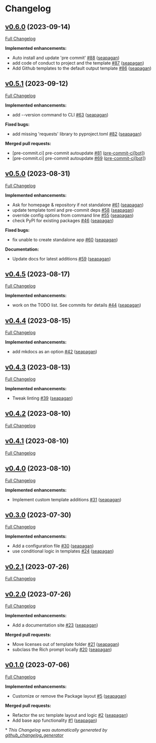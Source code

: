 # Changelog

## [v0.6.0](https://github.com/seapagan/py-maker/tree/v0.6.0) (2023-09-14)

[Full Changelog](https://github.com/seapagan/py-maker/compare/v0.5.1...v0.6.0)

**Implemented enhancements:**

- Auto install and update 'pre commit' [\#88](https://github.com/seapagan/py-maker/pull/88) ([seapagan](https://github.com/seapagan))
- add code of conduct to project and the template [\#87](https://github.com/seapagan/py-maker/pull/87) ([seapagan](https://github.com/seapagan))
- Add Github templates to the default output template [\#86](https://github.com/seapagan/py-maker/pull/86) ([seapagan](https://github.com/seapagan))

## [v0.5.1](https://github.com/seapagan/py-maker/tree/v0.5.1) (2023-09-12)

[Full Changelog](https://github.com/seapagan/py-maker/compare/v0.5.0...v0.5.1)

**Implemented enhancements:**

- add --version command to CLI [\#63](https://github.com/seapagan/py-maker/pull/63) ([seapagan](https://github.com/seapagan))

**Fixed bugs:**

- add missing 'requests' library to pyproject.toml [\#82](https://github.com/seapagan/py-maker/pull/82) ([seapagan](https://github.com/seapagan))

**Merged pull requests:**

- \[pre-commit.ci\] pre-commit autoupdate [\#81](https://github.com/seapagan/py-maker/pull/81) ([pre-commit-ci[bot]](https://github.com/apps/pre-commit-ci))
- \[pre-commit.ci\] pre-commit autoupdate [\#69](https://github.com/seapagan/py-maker/pull/69) ([pre-commit-ci[bot]](https://github.com/apps/pre-commit-ci))

## [v0.5.0](https://github.com/seapagan/py-maker/tree/v0.5.0) (2023-08-31)

[Full Changelog](https://github.com/seapagan/py-maker/compare/v0.4.5...v0.5.0)

**Implemented enhancements:**

- Ask for homepage & repository if not standalone [\#61](https://github.com/seapagan/py-maker/pull/61) ([seapagan](https://github.com/seapagan))
- update template toml and pre-commit deps [\#58](https://github.com/seapagan/py-maker/pull/58) ([seapagan](https://github.com/seapagan))
- override config options from command line [\#55](https://github.com/seapagan/py-maker/pull/55) ([seapagan](https://github.com/seapagan))
- check PyPI for existing packages [\#46](https://github.com/seapagan/py-maker/pull/46) ([seapagan](https://github.com/seapagan))

**Fixed bugs:**

- fix unable to create standalone app [\#60](https://github.com/seapagan/py-maker/pull/60) ([seapagan](https://github.com/seapagan))

**Documentation:**

- Update docs for latest additions [\#59](https://github.com/seapagan/py-maker/pull/59) ([seapagan](https://github.com/seapagan))

## [v0.4.5](https://github.com/seapagan/py-maker/tree/v0.4.5) (2023-08-17)

[Full Changelog](https://github.com/seapagan/py-maker/compare/v0.4.4...v0.4.5)

**Implemented enhancements:**

- work on the TODO list. See commits for details [\#44](https://github.com/seapagan/py-maker/pull/44) ([seapagan](https://github.com/seapagan))

## [v0.4.4](https://github.com/seapagan/py-maker/tree/v0.4.4) (2023-08-15)

[Full Changelog](https://github.com/seapagan/py-maker/compare/v0.4.3...v0.4.4)

**Implemented enhancements:**

- add mkdocs as an option [\#42](https://github.com/seapagan/py-maker/pull/42) ([seapagan](https://github.com/seapagan))

## [v0.4.3](https://github.com/seapagan/py-maker/tree/v0.4.3) (2023-08-13)

[Full Changelog](https://github.com/seapagan/py-maker/compare/v0.4.2...v0.4.3)

**Implemented enhancements:**

- Tweak linting [\#39](https://github.com/seapagan/py-maker/pull/39) ([seapagan](https://github.com/seapagan))

## [v0.4.2](https://github.com/seapagan/py-maker/tree/v0.4.2) (2023-08-10)

[Full Changelog](https://github.com/seapagan/py-maker/compare/v0.4.1...v0.4.2)

## [v0.4.1](https://github.com/seapagan/py-maker/tree/v0.4.1) (2023-08-10)

[Full Changelog](https://github.com/seapagan/py-maker/compare/v0.4.0...v0.4.1)

## [v0.4.0](https://github.com/seapagan/py-maker/tree/v0.4.0) (2023-08-10)

[Full Changelog](https://github.com/seapagan/py-maker/compare/v0.3.0...v0.4.0)

**Implemented enhancements:**

- Implement custom template additions [\#31](https://github.com/seapagan/py-maker/pull/31) ([seapagan](https://github.com/seapagan))

## [v0.3.0](https://github.com/seapagan/py-maker/tree/v0.3.0) (2023-07-30)

[Full Changelog](https://github.com/seapagan/py-maker/compare/v0.2.1...v0.3.0)

**Implemented enhancements:**

- Add a configuration file  [\#30](https://github.com/seapagan/py-maker/pull/30) ([seapagan](https://github.com/seapagan))
- use conditional logic in templates [\#24](https://github.com/seapagan/py-maker/pull/24) ([seapagan](https://github.com/seapagan))

## [v0.2.1](https://github.com/seapagan/py-maker/tree/v0.2.1) (2023-07-26)

[Full Changelog](https://github.com/seapagan/py-maker/compare/v0.2.0...v0.2.1)

## [v0.2.0](https://github.com/seapagan/py-maker/tree/v0.2.0) (2023-07-26)

[Full Changelog](https://github.com/seapagan/py-maker/compare/v0.1.0...v0.2.0)

**Implemented enhancements:**

- Add a documentation site [\#23](https://github.com/seapagan/py-maker/pull/23) ([seapagan](https://github.com/seapagan))

**Merged pull requests:**

- Move licenses out of template folder [\#21](https://github.com/seapagan/py-maker/pull/21) ([seapagan](https://github.com/seapagan))
- subclass the Rich prompt locally [\#20](https://github.com/seapagan/py-maker/pull/20) ([seapagan](https://github.com/seapagan))

## [v0.1.0](https://github.com/seapagan/py-maker/tree/v0.1.0) (2023-07-06)

[Full Changelog](https://github.com/seapagan/py-maker/compare/014a515fd5a148c3ea77335c5e36a5a8aaae1c25...v0.1.0)

**Implemented enhancements:**

- Customize or remove the Package layout [\#5](https://github.com/seapagan/py-maker/pull/5) ([seapagan](https://github.com/seapagan))

**Merged pull requests:**

- Refactor the src template layout and logic [\#2](https://github.com/seapagan/py-maker/pull/2) ([seapagan](https://github.com/seapagan))
- Add base app functionality [\#1](https://github.com/seapagan/py-maker/pull/1) ([seapagan](https://github.com/seapagan))



\* *This Changelog was automatically generated by [github_changelog_generator](https://github.com/github-changelog-generator/github-changelog-generator)*
